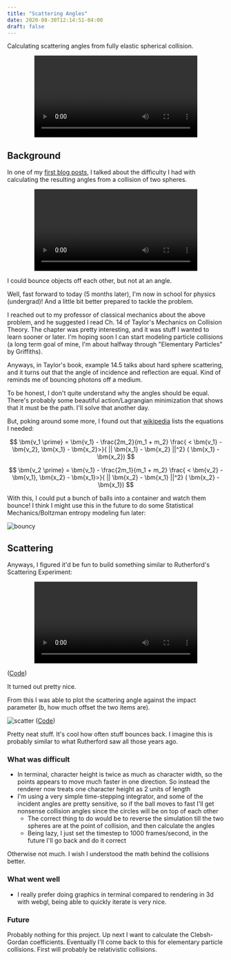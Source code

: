 ```yaml
---
title: "Scattering Angles"
date: 2020-08-30T12:14:51-04:00
draft: false
---
```


Calculating scattering angles from fully elastic spherical collision.

<!--more-->


<div style="text-align: center">
<video controls src="/collisions.mp4" style="width: 75%;" autoplay loop ></video>
</div>

## Background

In one of my [first blog posts](https://blog.c0nrad.io/posts/calculating-collisions-2/), I talked about the difficulty I had with calculating the resulting angles from a collision of two spheres. 

<div style="text-align: center">
<video controls src="/bad_sphere_angle.mp4" style="width: 75%;" autoplay loop ></video>
</div>

I could bounce objects off each other, but not at an angle. 

Well, fast forward to today (5 months later), I'm now in school for physics (undergrad)! And a little bit better prepared to tackle the problem.  

I reached out to my professor of classical mechanics about the above problem, and he suggested I read Ch. 14 of Taylor's Mechanics on Collision Theory. The chapter was pretty interesting, and it was stuff I wanted to learn sooner or later. I'm hoping soon I can start modeling particle collisions (a long term goal of mine, I'm about halfway through "Elementary Particles" by Griffiths).

Anyways, in Taylor's book, example 14.5 talks about hard sphere scattering, and it turns out that the angle of incidence and reflection are equal. Kind of reminds me of bouncing photons off a medium. 

To be honest, I don't quite understand why the angles should be equal. There's probably some beautiful action/Lagrangian minimization that shows that it must be the path. I'll solve that another day.

But, poking around some more, I found out that [wikipedia](https://en.wikipedia.org/wiki/Elastic_collision#Two-dimensional) lists the equations I needed:

$$ \bm{v_1 \prime} = \bm{v_1} - \frac{2m_2}{m_1 + m_2} \frac{ < \bm{v_1} - \bm{v_2}, \bm{x_1} - \bm{x_2}>}{ || \bm{x_1} - \bm{x_2} ||^2} ( \bm{x_1} - \bm{x_2}) $$

$$ \bm{v_2 \prime} = \bm{v_1} - \frac{2m_1}{m_1 + m_2} \frac{ < \bm{v_2} - \bm{v_1}, \bm{x_2} - \bm{x_1}>}{ || \bm{x_2} - \bm{x_1} ||^2} ( \bm{x_2} - \bm{x_1}) $$

With this, I could put a bunch of balls into a container and watch them bounce! I think I might use this in the future to do some Statistical Mechanics/Boltzman entropy modeling fun later:

![bouncy](/bouncy.gif)

## Scattering

Anyways, I figured it'd be fun to build something similar to Rutherford's Scattering Experiment:

<div style="text-align: center">
<video controls src="/collisions.mp4" style="width: 75%;" autoplay loop ></video>
</div>

([Code](https://github.com/scatter))

It turned out pretty nice.

From this I was able to plot the scattering angle against the impact parameter (b, how much offset the two items are).

![scatter](/scatter.png)
([Code](https://github.com/scatter))

Pretty neat stuff. It's cool how often stuff bounces back. I imagine this is probably similar to what Rutherford saw all those years ago.

### What was difficult

* In terminal, character height is twice as much as character width, so the points appears to move much faster in one direction. So instead the renderer now treats one character height as 2 units of length
* I'm using a very simple time-stepping integrator, and some of the incident angles are pretty sensitive, so if the ball moves to fast I'll get nonsense collision angles since the circles will be on top of each other 
    * The correct thing to do would be to reverse the simulation till the two spheres are at the point of collision, and then calculate the angles
    * Being lazy, I just set the timestep to 1000 frames/second, in the future I'll go back and do it correct

Otherwise not much. I wish I understood the math behind the collisions better.

### What went well

* I really prefer doing graphics in terminal compared to rendering in 3d with webgl, being able to quickly iterate is very nice.

### Future

Probably nothing for this project. Up next I want to calculate the Clebsh-Gordan coefficients. Eventually I'll come back to this for elementary particle collisions. First will probably be relativistic collisions. 